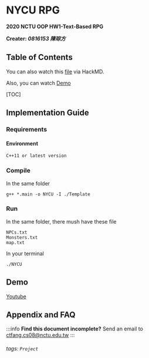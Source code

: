 NYCU RPG
===

**2020 NCTU OOP HW1-Text-Based RPG**

**Creater: *0816153 陳琮方***


## Table of Contents

You can also watch this [file](https://hackmd.io/@CTFang/ByMLBt9cU) via HackMD.

Also, you can watch [Demo](https://www.youtube.com/playlist?list=PLFczgECsVJtklpnCJbqvZXULZu-k76s_O)

[TOC]

## Implementation Guide

### Requirements
#### Environment
```
C++11 or latest version
```

### Compile
In the same folder
```
g++ *.main -o NYCU -I ./Template
```

### Run
In the same folder, there mush have these file
```
NPCs.txt
Monsters.txt
map.txt
```
In your terminal
```
./NYCU
```

## Demo
[Youtube](https://www.youtube.com/playlist?list=PLFczgECsVJtklpnCJbqvZXULZu-k76s_O)

## Appendix and FAQ

:::info
**Find this document incomplete?** 
Send an email to ctfang.cs08@nctu.edu.tw
:::

###### tags: `Project`
